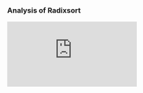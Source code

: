 

### Analysis of Radixsort
<iframe src="https://www.youtube.com/embed/VEhyDCREDJw" frameborder="0" allow="autoplay; encrypted-media" allowfullscreen></iframe>
